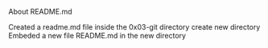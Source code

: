 About README.md


Created a readme.md file inside the 0x03-git directory
create new directory
Embeded a new file README.md in the new directory
